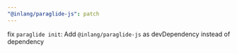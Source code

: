 ```yaml
---
"@inlang/paraglide-js": patch
---
```


fix `paraglide init`: Add `@inlang/paraglide-js` as devDependency instead of dependency
